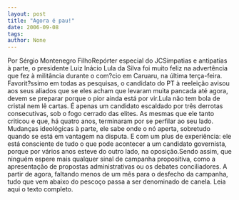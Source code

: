 ```yaml
---
layout: post
title: "Agora é pau!"
date: 2006-09-08
tags: 
author: None
---
```

Por Sérgio Montenegro FilhoRepórter especial do JCSimpatias e antipatias à parte, o presidente
 Luiz Inácio Lula da Silva foi muito feliz na advertência que fez à militância durante o com?cio em Caruaru, na última terça-feira. Favorit?ssimo em todas as pesquisas, o candidato do PT à reeleição avisou aos seus aliados que se eles acham que levaram muita pancada até agora, devem se preparar porque o pior ainda está por vir.Lula não tem bola de cristal nem lê cartas. É apenas um candidato escaldado por três derrotas consecutivas, sob o fogo cerrado das elites. As mesmas que ele tanto criticou e que, há quatro anos, terminaram por se perfilar ao seu lado. Mudanças ideológicas à parte, ele sabe onde o nó aperta, sobretudo quando se está em vantagem na disputa. E com um plus de experiência: ele está consciente de tudo o que pode acontecer a um candidato governista, porque por vários anos esteve do outro lado, na oposição.Sendo assim, que ninguém espere mais qualquer sinal de campanha propositiva, como a apresentação de propostas administrativas ou os debates conciliadores. A partir de agora, faltando menos de um mês para o desfecho da campanha, tudo que vem abaixo do pescoço passa a ser denominado de canela.
Leia aqui o texto completo. 